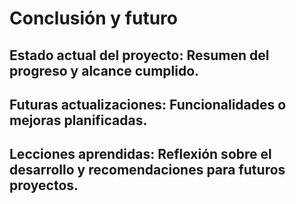# **Conclusión y futuro**

## **Estado actual del proyecto**: Resumen del progreso y alcance cumplido.

## **Futuras actualizaciones**: Funcionalidades o mejoras planificadas.

## **Lecciones aprendidas**: Reflexión sobre el desarrollo y recomendaciones para futuros proyectos.
